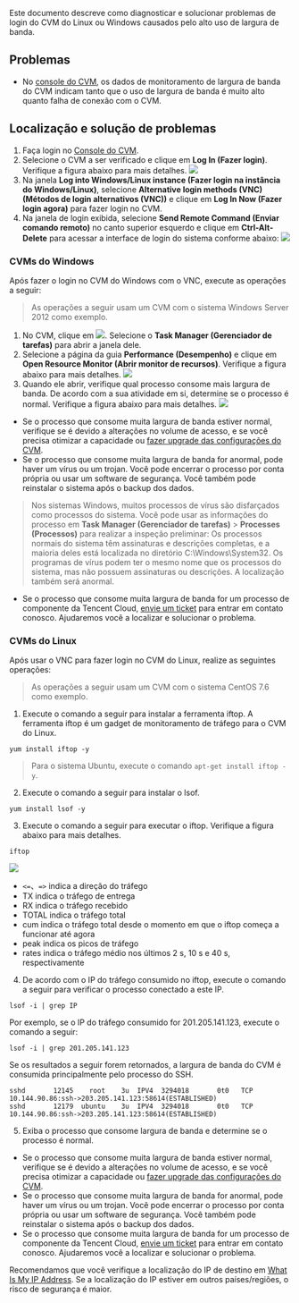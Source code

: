 
Este documento descreve como diagnosticar e solucionar problemas de login do CVM do Linux ou Windows causados pelo alto uso de largura de banda.

## Problemas
- No [console do CVM](https://console.cloud.tencent.com/cvm/index), os dados de monitoramento de largura de banda do CVM indicam tanto que o uso de largura de banda é muito alto quanto falha de conexão com o CVM.

## Localização e solução de problemas

1. Faça login no [Console do CVM](https://console.cloud.tencent.com/cvm/index).
2. Selecione o CVM a ser verificado e clique em **Log In (Fazer login)**. Verifique a figura abaixo para mais detalhes.
![](https://main.qcloudimg.com/raw/d9ccf04da21f4ac86d624742c87d5628.png)
3. Na janela **Log into Windows/Linux instance (Fazer login na instância do Windows/Linux)**, selecione **Alternative login methods (VNC) (Métodos de login alternativos (VNC))** e clique em **Log In Now (Fazer login agora)** para fazer login no CVM.
4. Na janela de login exibida, selecione **Send Remote Command (Enviar comando remoto)** no canto superior esquerdo e clique em **Ctrl-Alt-Delete** para acessar a interface de login do sistema conforme abaixo:
![](https://main.qcloudimg.com/raw/5064251ea86085326e86884a1c13ef6b.png)

### CVMs do Windows
Após fazer o login no CVM do Windows com o VNC, execute as operações a seguir:
> As operações a seguir usam um CVM com o sistema Windows Server 2012 como exemplo.
>
1. No CVM, clique em <img src="https://main.qcloudimg.com/raw/87d894e564b7e837d9f478298cf2e292.png" style="margin: 0;"></img>. Selecione o **Task Manager (Gerenciador de tarefas)** para abrir a janela dele.
2. Selecione a página da guia **Performance (Desempenho)** e clique em **Open Resource Monitor (Abrir monitor de recursos)**. Verifique a figura abaixo para mais detalhes.
![](https://main.qcloudimg.com/raw/a635da7e769cc1424b225674803e5cb1.png)
3. Quando ele abrir, verifique qual processo consome mais largura de banda. De acordo com a sua atividade em si, determine se o processo é normal. Verifique a figura abaixo para mais detalhes.
![](https://main.qcloudimg.com/raw/6a131472fc52bb4f5c4d5f57a1b7b010.png)
 - Se o processo que consome muita largura de banda estiver normal, verifique se é devido a alterações no volume de acesso, e se você precisa otimizar a capacidade ou [fazer upgrade das configurações do CVM](https://intl.cloud.tencent.com/document/product/213/2178).
 - Se o processo que consome muita largura de banda for anormal, pode haver um vírus ou um trojan. Você pode encerrar o processo por conta própria ou usar um software de segurança. Você também pode reinstalar o sistema após o backup dos dados.
 > Nos sistemas Windows, muitos processos de vírus são disfarçados como processos do sistema. Você pode usar as informações do processo em **Task Manager (Gerenciador de tarefas)** > **Processes (Processos)** para realizar a inspeção preliminar:
 > Os processos normais do sistema têm assinaturas e descrições completas, e a maioria deles está localizada no diretório C:\Windows\System32. Os programas de vírus podem ter o mesmo nome que os processos do sistema, mas não possuem assinaturas ou descrições. A localização também será anormal.
 > 
 - Se o processo que consome muita largura de banda for um processo de componente da Tencent Cloud, [envie um ticket](https://console.cloud.tencent.com/workorder/category) para entrar em contato conosco. Ajudaremos você a localizar e solucionar o problema.

### CVMs do Linux
Após usar o VNC para fazer login no CVM do Linux, realize as seguintes operações:
> As operações a seguir usam um CVM com o sistema CentOS 7.6 como exemplo.
>
1. Execute o comando a seguir para instalar a ferramenta iftop. A ferramenta iftop é um gadget de monitoramento de tráfego para o CVM do Linux.
```
yum install iftop -y
```
> Para o sistema Ubuntu, execute o comando `apt-get install iftop -y`.
>
2. Execute o comando a seguir para instalar o lsof.
```
yum install lsof -y
```
3. Execute o comando a seguir para executar o iftop. Verifique a figura abaixo para mais detalhes.
```
iftop
```
![](https://main.qcloudimg.com/raw/7fccea56d998a65df6ff7e9348772910.png)
 - `<=`、`=>` indica a direção do tráfego
 - TX indica o tráfego de entrega
 - RX indica o tráfego recebido
 - TOTAL indica o tráfego total
 - cum indica o tráfego total desde o momento em que o iftop começa a funcionar até agora
 - peak indica os picos de tráfego
 - rates indica o tráfego médio nos últimos 2 s, 10 s e 40 s, respectivamente
4. De acordo com o IP do tráfego consumido no iftop, execute o comando a seguir para verificar o processo conectado a este IP.
```
lsof -i | grep IP
```
Por exemplo, se o IP do tráfego consumido for 201.205.141.123, execute o comando a seguir:
```
lsof -i | grep 201.205.141.123
```
Se os resultados a seguir forem retornados, a largura de banda do CVM é consumida principalmente pelo processo do SSH.
```
sshd       12145    root    3u  IPV4  3294018       0t0   TCP 10.144.90.86:ssh->203.205.141.123:58614(ESTABLISHED)
sshd       12179  ubuntu    3u  IPV4  3294018       0t0   TCP 10.144.90.86:ssh->203.205.141.123:58614(ESTABLISHED)
```
5. Exiba o processo que consome largura de banda e determine se o processo é normal.
 - Se o processo que consome muita largura de banda estiver normal, verifique se é devido a alterações no volume de acesso, e se você precisa otimizar a capacidade ou [fazer upgrade das configurações do CVM](https://intl.cloud.tencent.com/document/product/213/2178).
 - Se o processo que consome muita largura de banda for anormal, pode haver um vírus ou um trojan. Você pode encerrar o processo por conta própria ou usar um software de segurança. Você também pode reinstalar o sistema após o backup dos dados.
 - Se o processo que consome muita largura de banda for um processo de componente da Tencent Cloud, [envie um ticket](https://console.cloud.tencent.com/workorder/category) para entrar em contato conosco. Ajudaremos você a localizar e solucionar o problema.


Recomendamos que você verifique a localização do IP de destino em [What Is My IP Address](https://whatismyipaddress.com/). Se a localização do IP estiver em outros países/regiões, o risco de segurança é maior.

